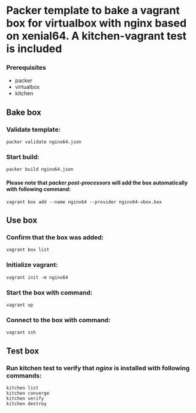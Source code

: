 # Packer template to bake a vagrant box for virtualbox with nginx based on xenial64. A kitchen-vagrant test is included

### Prerequisites

* packer
* virtualbox
* kitchen

## Bake box

### Validate template: 

`packer validate nginx64.json`

### Start build:

`packer build nginx64.json`

#### Please note that _packer post-processors_ will add the box automatically with following command:

`vagrant box add --name nginx64 --provider nginx64-vbox.box`

## Use box

### Confirm that the box was added:

`vagrant box list`

### Initialize vagrant:

`vagrant init -m nginx64`

### Start the box with command:

`vagrant up`

### Connect to the box with command:

`vagrant ssh`

## Test box

### Run kitchen test to verify that _nginx_ is installed with following commands:

```
kitchen list
kitchen converge
kitchen verify
kitchen destroy
```
